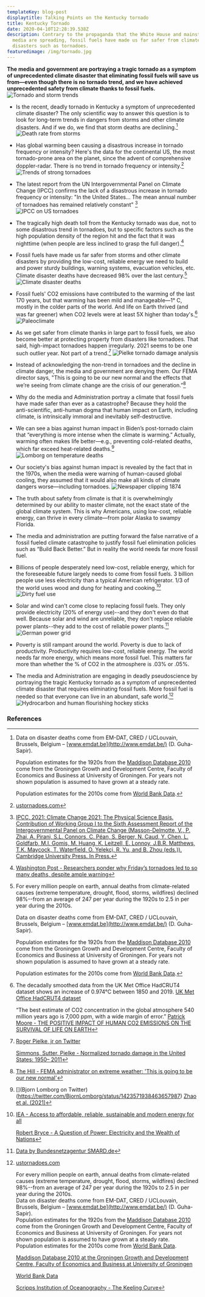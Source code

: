 ```yaml
---
templateKey: blog-post
displaytitle: Talking Points on the Kentucky tornado
title: Kentucky Tornado
date: 2020-04-10T12:28:39.538Z
description: Contrary to the propaganda that the White House and mainstream
  media are spreading, fossil fuels have made us far safer from climate-related
  disasters such as tornadoes.
featuredimage: /img/tornado.jpg
---
```

**The media and government are portraying a tragic tornado as a symptom of unprecedented climate disaster that eliminating fossil fuels will save us from—even though there is no tornado trend, and we have achieved unprecedented safety from climate thanks to fossil fuels.**
![Tornado and storm trends](/img/kentucky-tornado-01.png)

- Is the recent, deadly tornado in Kentucky a symptom of unprecedented climate disaster? The only scientific way to answer this question is to look for long-term trends in dangers from storms and other climate disasters. And if we do, we find that storm deaths are declining.[^1]
![Death rate from storms](/img/art-20-more-fossil-fuel-use-fewer-storm-related-deaths.png)

- Has global warming been causing a disastrous increase in tornado frequency or intensity? Here's the data for the continental US, the most tornado-prone area on the planet, since the advent of comprehensive doppler-radar. There is no trend in tornado frequency or intensity.[^2]
![Trends of strong tornadoes](/img/doppler-strong-torn.png)

- The latest report from the UN Intergovernmental Panel on Climate Change (IPCC) confirms the lack of a disastrous increase in tornado frequency or intensity: "In the United States... The mean annual number of tornadoes has remained relatively constant" [^3]
![IPCC on US tornadoes](/img/ipcc-tornadoes.png)

- The tragically high death toll from the Kentucky tornado was due, not to some disastrous trend in tornadoes, but to specific factors such as the high population density of the region hit and the fact that it was nighttime (when people are less inclined to grasp the full danger).[^4]

- Fossil fuels have made us far safer from storms and other climate disasters by providing the low-cost, reliable energy we need to build and power sturdy buildings, warning systems, evacuation vehicles, etc. Climate disaster deaths have decreased 98% over the last century.[^5]
![Climate disaster deaths](/img/art-03-more-fossil-fuel-use-plummeting-climate-related-disaster-deaths.png)

- Fossil fuels' CO2 emissions have contributed to the warming of the last 170 years, but that warming has been mild and manageable—1° C, mostly in the colder parts of the world. And life on Earth thrived (and was far greener) when CO2 levels were at least 5X higher than today's.[^6]
![Paleoclimate](/img/art-27-co2-and-temperature-used-to-be-much-much-higher-and-they-re-not-consistently-correlated.png)

- As we get safer from climate thanks in large part to fossil fuels, we also become better at protecting property from disasters like tornadoes. That said, high-impact tornadoes happen irregularly. 2021 seems to be one such outlier year. Not part of a trend.[^7]
![Pielke tornado damage analysis](/img/pielke-tornado-analysis.png)

- Instead of acknowledging the non-trend in tornadoes and the decline in climate danger, the media and government are denying them. Our FEMA director says, "This is going to be our new normal and the effects that we’re seeing from climate change are the crisis of our generation.”[^8]

- Why do the media and Administration portray a climate that fossil fuels have made safer than ever as a catastrophe? Because they hold the anti-scientific, anti-human dogma that human impact on Earth, including climate, is intrinsically immoral and inevitably self-destructive.

- We can see a bias against human impact in Biden’s post-tornado claim that “everything is more intense when the climate is warming.” Actually, warming often makes life better—e.g., preventing cold-related deaths, which far exceed heat-related deaths.[^9]
![Lomborg on temperature deaths](/img/lomborg-temp-deaths.png)

- Our society's bias against human impact is revealed by the fact that in the 1970s, when the media were warning of human-caused global cooling, they assumed that it would also make all kinds of climate dangers worse—including tornadoes.
![Newspaper clipping 1874](/img/heller-climate-bias.png)

- The truth about safety from climate is that it is overwhelmingly determined by our ability to master climate, not the exact state of the global climate system. This is why Americans, using low-cost, reliable energy, can thrive in every climate—from polar Alaska to swampy Florida.

- The media and administration are putting forward the false narrative of a fossil fueled climate catastrophe to justify fossil fuel elimination policies such as “Build Back Better.” But in reality the world needs far more fossil fuel.

- Billions of people desperately need low-cost, reliable energy, which for the foreseeable future largely needs to come from fossil fuels. 3 billion people use less electricity than a typical American refrigerator. 1/3 of the world uses wood and dung for heating and cooking.[^10]
![Dirty fuel use](/img/art-b-33-of-the-world-uses-wood-and-dung.png)

- Solar and wind can't come close to replacing fossil fuels. They only provide electricity (20% of energy use)--and they don't even do that well. Because solar and wind are unreliable, they don't replace reliable power plants--they add to the cost of reliable power plants.[^11]
![German power grid](/img/art-15-no-matter-how-much-solar-and-wind-you-build-you-can-never-rely-on-them.png)

- Poverty is still rampant around the world. Poverty is due to lack of productivity. Productivity requires low-cost, reliable energy. The world needs far more energy, which means more fossil fuel. This matters far more than whether the % of CO2 in the atmosphere is .03% or .05%.

- The media and Administration are engaging in deadly pseudoscience by portraying the tragic Kentucky tornado as a symptom of unprecedented climate disaster that requires eliminating fossil fuels. More fossil fuel is needed so that everyone can live in an abundant, safe world.[^12]
![Hydrocarbon and human flourishing hockey sticks](/img/hhfsnormal.png)

### References

[^1]:
    Data on disaster deaths come from EM-DAT, CRED / UCLouvain, Brussels, Belgium – [www.emdat.be](http://www.emdat.be/) (D. Guha-Sapir).

    Population estimates for the 1920s from the [Maddison Database 2010](https://www.rug.nl/ggdc/historicaldevelopment/maddison/releases/maddison-database-2010) come from the Groningen Growth and Development Centre, Faculty of Economics and Business at University of Groningen. For years not shown population is assumed to have grown at a steady rate.

    Population estimates for the 2010s come from [World Bank Data](https://data.worldbank.org/indicator/SP.POP.TOTL).

[^2]: [ustornadoes.com](https://www.ustornadoes.com/annual-tornadoes/)

[^3]:
    [IPCC, 2021: Climate Change 2021: The Physical Science Basis. Contribution of Working Group I to the Sixth Assessment Report of the Intergovernmental Panel on Climate Change (Masson-Delmotte, V., P. Zhai, A. Pirani, S.L. Connors, C. Péan, S. Berger, N. Caud, Y. Chen, L. Goldfarb, M.I. Gomis, M. Huang, K. Leitzell, E. Lonnoy, J.B.R. Matthews, T.K. Maycock, T. Waterfield, O. Yelekçi, R. Yu, and B. Zhou (eds.)). Cambridge University Press. In Press.](https://www.ipcc.ch/report/sixth-assessment-report-working-group-i/)

[^4]: [Washington Post - Researchers ponder why Friday’s tornadoes led to so many deaths, despite ample warning](https://www.washingtonpost.com/weather/2021/12/13/tornado-warnings/)

[^5]:
    For every million people on earth, annual deaths from climate-related causes (extreme temperature, drought, flood, storms, wildfires) declined 98%--from an average of 247 per year during the 1920s to 2.5 in per year during the 2010s.

    Data on disaster deaths come from EM-DAT, CRED / UCLouvain, Brussels, Belgium – [www.emdat.be](http://www.emdat.be/) (D. Guha-Sapir).

    Population estimates for the 1920s from the [Maddison Database 2010](https://www.rug.nl/ggdc/historicaldevelopment/maddison/releases/maddison-database-2010) come from the Groningen Growth and Development Centre, Faculty of Economics and Business at University of Groningen. For years not shown population is assumed to have grown at a steady rate.

    Population estimates for the 2010s come from [World Bank Data](https://data.worldbank.org/indicator/SP.POP.TOTL).

[^6]:
    The decadally smoothed data from the UK Met Office HadCRUT4 dataset shows an increase of 0.974°C between 1850 and 2019.
    [UK Met Office HadCRUT4 dataset](https://www.metoffice.gov.uk/hadobs/hadcrut4/)

    “The best estimate of CO2 concentration in the global atmosphere 540 million years ago is 7,000 ppm, with a wide margin of error.”
    [Patrick Moore - THE POSITIVE IMPACT OF HUMAN CO2 EMISSIONS ON THE SURVIVAL OF LIFE ON EARTH](https://fcpp.org/wp-content/uploads/2016/06/Moore-Positive-Impact-of-Human-CO2-Emissions.pdf)

[^7]:
    [Roger Pielke, jr on Twitter](https://twitter.com/RogerPielkeJr/status/1470475855856033798)

    [Simmons, Sutter, Pielke - Normalized tornado damage in the United States: 1950– 2011](http://sciencepolicy.colorado.edu/admin/publication_files/2012.31.pdf)

[^8]: [The Hill - FEMA administrator on extreme weather: 'This is going to be our new normal'](https://thehill.com/homenews/state-watch/585459-fema-administrator-this-is-going-to-be-our-new-normal)

[^9]: 
    [](Bjorn Lomborg on Twitter)(https://twitter.com/BjornLomborg/status/1423571938463657987)
    [Zhao et al. (2021)](https://doi.org/10.1016/S2542-5196(21)00081-4)

[^10]:
    [IEA - Access to affordable, reliable, sustainable and modern energy for all](https://www.iea.org/reports/sdg7-data-and-projections)

    [Robert Bryce - A Question of Power: Electricity and the Wealth of Nations](https://www.amazon.com/Question-Power-Electricity-Wealth-Nations/dp/1610397495/)

[^11]: [Data by Bundesnetzagentur SMARD.de](https://www.smard.de/)

[^12]:
    [ustornadoes.com](https://www.ustornadoes.com/annual-tornadoes/)

    For every million people on earth, annual deaths from climate-related causes (extreme temperature, drought, flood, storms, wildfires) declined 98%--from an average of 247 per year during the 1920s to 2.5 in per year during the 2010s.\
    Data on disaster deaths come from EM-DAT, CRED / UCLouvain, Brussels, Belgium – [www.emdat.be](http://www.emdat.be/) (D. Guha-Sapir).\
    Population estimates for the 1920s from the [Maddison Database 2010](https://www.rug.nl/ggdc/historicaldevelopment/maddison/releases/maddison-database-2010) come from the Groningen Growth and Development Centre, Faculty of Economics and Business at University of Groningen. For years not shown population is assumed to have grown at a steady rate.\
    Population estimates for the 2010s come from [World Bank Data](https://data.worldbank.org/indicator/SP.POP.TOTL).

    [Maddison Database 2010 at the Groningen Growth and Development Centre, Faculty of Economics and Business at University of Groningen](https://www.rug.nl/ggdc/historicaldevelopment/maddison/)

    [World Bank Data](https://data.worldbank.org/)

    [Scripps Institution of Oceanography - The Keeling Curve](https://keelingcurve.ucsd.edu/)
